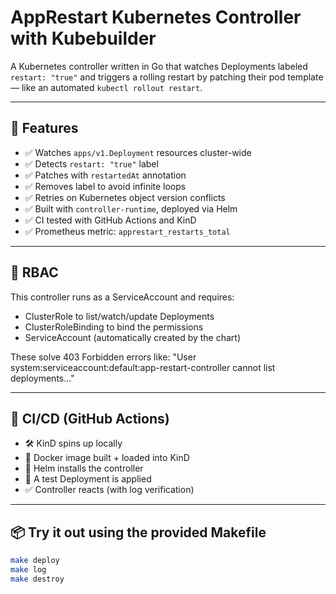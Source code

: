 # AppRestart Kubernetes Controller with Kubebuilder

A Kubernetes controller written in Go that watches Deployments labeled `restart: "true"` and triggers a rolling restart by patching their pod template — like an automated `kubectl rollout restart`.

---

## 🚀 Features

- ✅ Watches `apps/v1.Deployment` resources cluster-wide
- ✅ Detects `restart: "true"` label
- ✅ Patches with `restartedAt` annotation
- ✅ Removes label to avoid infinite loops
- ✅ Retries on Kubernetes object version conflicts
- ✅ Built with `controller-runtime`, deployed via Helm
- ✅ CI tested with GitHub Actions and KinD
- ✅ Prometheus metric: `apprestart_restarts_total`

---

## 🔐 RBAC

This controller runs as a ServiceAccount and requires:

- ClusterRole to list/watch/update Deployments
- ClusterRoleBinding to bind the permissions
- ServiceAccount (automatically created by the chart)

These solve 403 Forbidden errors like: "User system:serviceaccount:default:app-restart-controller cannot list deployments..."

---

## 📄 CI/CD (GitHub Actions)

- 🛠 KinD spins up locally
- 🐳 Docker image built + loaded into KinD
- 🚀 Helm installs the controller
- 🔁 A test Deployment is applied
- ✅ Controller reacts (with log verification)

---

## 📦 Try it out using the provided Makefile

```bash
make deploy
make log
make destroy

